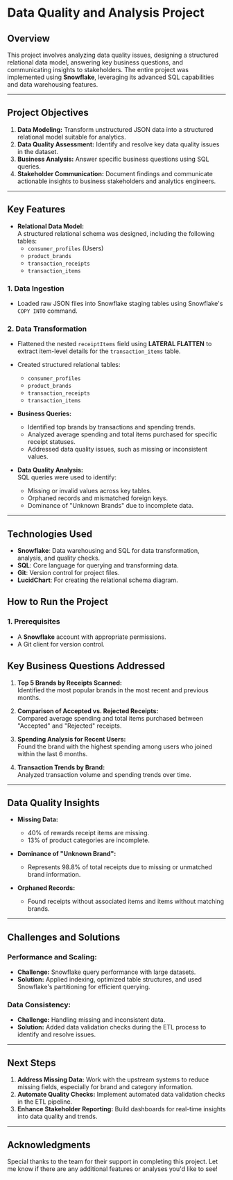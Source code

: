 # Data Quality and Analysis Project

## Overview

This project involves analyzing data quality issues, designing a structured relational data model, answering key business questions, and communicating insights to stakeholders. The entire project was implemented using **Snowflake**, leveraging its advanced SQL capabilities and data warehousing features.

----

## Project Objectives

1. **Data Modeling:** Transform unstructured JSON data into a structured relational model suitable for analytics.
2. **Data Quality Assessment:** Identify and resolve key data quality issues in the dataset.
3. **Business Analysis:** Answer specific business questions using SQL queries.
4. **Stakeholder Communication:** Document findings and communicate actionable insights to business stakeholders and analytics engineers.

---

## **Key Features**

- **Relational Data Model:**  
  A structured relational schema was designed, including the following tables:
  - `consumer_profiles` (Users)
  - `product_brands`
  - `transaction_receipts`
  - `transaction_items`
### 1. Data Ingestion
- Loaded raw JSON files into Snowflake staging tables using Snowflake's `COPY INTO` command.

### 2. Data Transformation
- Flattened the nested `receiptItems` field using **LATERAL FLATTEN** to extract item-level details for the `transaction_items` table.
- Created structured relational tables:
  - `consumer_profiles`
  - `product_brands`
  - `transaction_receipts`
  - `transaction_items`

- **Business Queries:**  
  - Identified top brands by transactions and spending trends.
  - Analyzed average spending and total items purchased for specific receipt statuses.
  - Addressed data quality issues, such as missing or inconsistent values.

- **Data Quality Analysis:**  
  SQL queries were used to identify:
  - Missing or invalid values across key tables.
  - Orphaned records and mismatched foreign keys.
  - Dominance of "Unknown Brands" due to incomplete data.

---

## **Technologies Used**

- **Snowflake**: Data warehousing and SQL for data transformation, analysis, and quality checks.
- **SQL**: Core language for querying and transforming data.
- **Git**: Version control for project files.
- **LucidChart**: For creating the relational schema diagram.


## **How to Run the Project**

### **1. Prerequisites**
- A **Snowflake** account with appropriate permissions.
- A Git client for version control.

## **Key Business Questions Addressed**

1. **Top 5 Brands by Receipts Scanned:**  
   Identified the most popular brands in the most recent and previous months.

2. **Comparison of Accepted vs. Rejected Receipts:**  
   Compared average spending and total items purchased between "Accepted" and "Rejected" receipts.

3. **Spending Analysis for Recent Users:**  
   Found the brand with the highest spending among users who joined within the last 6 months.

4. **Transaction Trends by Brand:**  
   Analyzed transaction volume and spending trends over time.

---

## **Data Quality Insights**

- **Missing Data:**  
  - 40% of rewards receipt items are missing.
  - 13% of product categories are incomplete.

- **Dominance of "Unknown Brand":**  
  - Represents 98.8% of total receipts due to missing or unmatched brand information.

- **Orphaned Records:**  
  - Found receipts without associated items and items without matching brands.

---

## **Challenges and Solutions**

### **Performance and Scaling:**
- **Challenge:** Snowflake query performance with large datasets.
- **Solution:** Applied indexing, optimized table structures, and used Snowflake's partitioning for efficient querying.

### **Data Consistency:**
- **Challenge:** Handling missing and inconsistent data.
- **Solution:** Added data validation checks during the ETL process to identify and resolve issues.

---

## **Next Steps**

1. **Address Missing Data:** Work with the upstream systems to reduce missing fields, especially for brand and category information.
2. **Automate Quality Checks:** Implement automated data validation checks in the ETL pipeline.
3. **Enhance Stakeholder Reporting:** Build dashboards for real-time insights into data quality and trends.

---

## **Acknowledgments**

Special thanks to the team for their support in completing this project. Let me know if there are any additional features or analyses you'd like to see!
